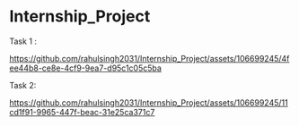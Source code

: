 # Internship_Project

Task 1 :


https://github.com/rahulsingh2031/Internship_Project/assets/106699245/4fee44b8-ce8e-4cf9-9ea7-d95c1c05c5ba



Task 2:

https://github.com/rahulsingh2031/Internship_Project/assets/106699245/11cd1f91-9965-447f-beac-31e25ca371c7

